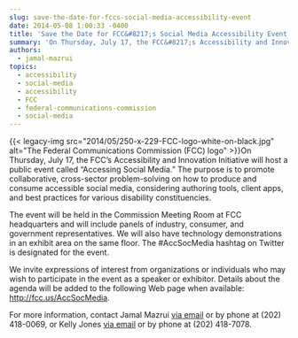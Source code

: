 ```yaml
---
slug: save-the-date-for-fccs-social-media-accessibility-event
date: 2014-05-08 1:00:33 -0400
title: 'Save the Date for FCC&#8217;s Social Media Accessibility Event'
summary: 'On Thursday, July 17, the FCC&#8217;s Accessibility and Innovation Initiative will host a public event called &#8220;Accessing Social Media.&#8221; The purpose is to promote collaborative, cross-sector problem-solving on how to produce and consume accessible social media, considering authoring tools, client apps, and best practices for various'
authors:
  - jamal-mazrui
topics:
  - accessibility
  - social-media
  - accessibility
  - FCC
  - federal-communications-commission
  - social-media
---
```


{{< legacy-img src="2014/05/250-x-229-FCC-logo-white-on-black.jpg" alt="The Federal Communications Commission (FCC) logo" >}}On Thursday, July 17, the FCC&#8217;s Accessibility and Innovation Initiative will host a public event called &#8220;Accessing Social Media.&#8221; The purpose is to promote collaborative, cross-sector problem-solving on how to produce and consume accessible social media, considering authoring tools, client apps, and best practices for various disability constituencies.

The event will be held in the Commission Meeting Room at FCC headquarters and will include panels of industry, consumer, and government representatives. We will also have technology demonstrations in an exhibit area on the same floor. The #AccSocMedia hashtag on Twitter is designated for the event.

We invite expressions of interest from organizations or individuals who may wish to participate in the event as a speaker or exhibitor. Details about the agenda will be added to the following Web page when available: <http://fcc.us/AccSocMedia>.

For more information, contact Jamal Mazrui [via email](mailto:jamal.mazrui@fcc.gov) or by phone at (202) 418-0069, or Kelly Jones [via email](mailto:kelly.jones@fcc.gov) or by phone at (202) 418-7078.